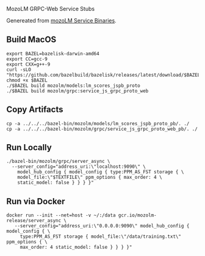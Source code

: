 MozoLM GRPC-Web Service Stubs

Genereated from [mozoLM Service Binaries](https://github.com/google-research/mozolm).

## Build MacOS
```
export BAZEL=bazelisk-darwin-amd64
export CC=gcc-9
export CXX=g++-9
curl -sLO "https://github.com/bazelbuild/bazelisk/releases/latest/download/$BAZEL"
chmod +x $BAZEL
./$BAZEL build mozolm/models:lm_scores_jspb_proto
./$BAZEL build mozolm/grpc:service_js_grpc_proto_web
```

## Copy Artifacts
```
cp -a ../../../bazel-bin/mozolm/models/lm_scores_jspb_proto_pb/. ./
cp -a ../../../bazel-bin/mozolm/grpc/service_js_grpc_proto_web_pb/. ./
```

## Run Locally
```
./bazel-bin/mozolm/grpc/server_async \
  --server_config="address_uri:\"localhost:9090\" \
    model_hub_config { model_config { type:PPM_AS_FST storage { \
    model_file:\"$TEXTFILE\" ppm_options { max_order: 4 \
    static_model: false } } } }"
```
## Run via Docker
```
docker run --init --net=host -v ~/:/data gcr.io/mozolm-release/server_async \
   --server_config="address_uri:\"0.0.0.0:9090\" model_hub_config { model_config { \
     type:PPM_AS_FST storage { model_file:\"/data/training.txt\" ppm_options { \
     max_order: 4 static_model: false } } } }"
```
